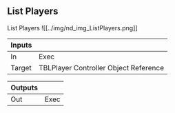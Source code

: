 ## List Players
List Players
![[../img/nd_img_ListPlayers.png]]

|Inputs||
|--|--|
| In | Exec |
| Target | TBLPlayer Controller Object Reference |

|Outputs||
|--|--|
| Out | Exec |
